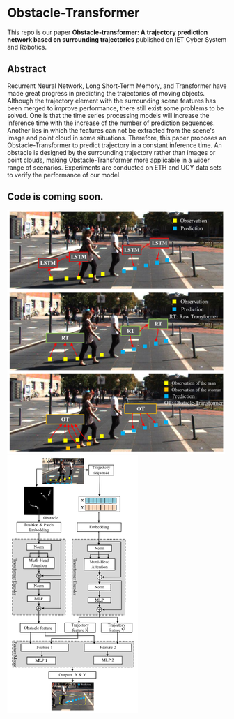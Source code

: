 # Obstacle-Transformer
This repo is our paper **Obstacle‐transformer: A trajectory prediction network based on surrounding trajectories** published on IET Cyber System and Robotics.

## Abstract
Recurrent Neural Network, Long Short-Term Memory, and Transformer have made great progress in predicting the trajectories of moving objects.
Although the trajectory element with the surrounding scene features has been merged to improve performance, there still exist some problems to be solved.
One is that the time series processing models will increase the inference time with the increase of the number of prediction sequences.
Another lies in which the features can not be extracted from the scene's image and point cloud in some situations.
Therefore, this paper proposes an Obstacle-Transformer to predict trajectory in a constant inference time. 
An obstacle is designed by the surrounding trajectory rather than images or point clouds, making Obstacle-Transformer more applicable in a wider range of scenarios.
Experiments are conducted on ETH and UCY data sets to verify the performance of our model.

## Code is coming soon.

<img src="https://github.com/Zavieton/Obstacle-Transformer/blob/main/img/1.png" width="500px">

<img src="https://github.com/Zavieton/Obstacle-Transformer/blob/main/img/2.png" width="300px">
